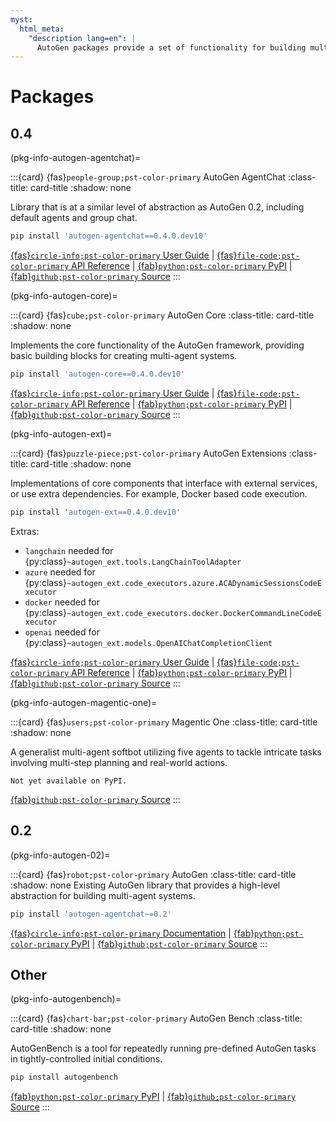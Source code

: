 ```yaml
---
myst:
  html_meta:
    "description lang=en": |
      AutoGen packages provide a set of functionality for building multi-agent applications with AI agents.
---
```


<style>
.card-title {
  font-size: 1.2rem;
  font-weight: bold;
}

.card-title svg {
  font-size: 2rem;
  vertical-align: bottom;
  margin-right: 5px;
}
</style>

# Packages

## 0.4

(pkg-info-autogen-agentchat)=

:::{card} {fas}`people-group;pst-color-primary` AutoGen AgentChat
:class-title: card-title
:shadow: none

Library that is at a similar level of abstraction as AutoGen 0.2, including default agents and group chat.

```sh
pip install 'autogen-agentchat==0.4.0.dev10'
```

[{fas}`circle-info;pst-color-primary` User Guide](/user-guide/agentchat-user-guide/index.md) | [{fas}`file-code;pst-color-primary` API Reference](/reference/python/autogen_agentchat.rst) | [{fab}`python;pst-color-primary` PyPI](https://pypi.org/project/autogen-agentchat/0.4.0.dev10/) | [{fab}`github;pst-color-primary` Source](https://github.com/microsoft/autogen/tree/main/python/packages/autogen-agentchat)
:::

(pkg-info-autogen-core)=

:::{card} {fas}`cube;pst-color-primary` AutoGen Core
:class-title: card-title
:shadow: none

Implements the core functionality of the AutoGen framework, providing basic building blocks for creating multi-agent systems.

```sh
pip install 'autogen-core==0.4.0.dev10'
```

[{fas}`circle-info;pst-color-primary` User Guide](/user-guide/core-user-guide/index.md) | [{fas}`file-code;pst-color-primary` API Reference](/reference/python/autogen_core.rst) | [{fab}`python;pst-color-primary` PyPI](https://pypi.org/project/autogen-core/0.4.0.dev10/) | [{fab}`github;pst-color-primary` Source](https://github.com/microsoft/autogen/tree/main/python/packages/autogen-core)
:::

(pkg-info-autogen-ext)=

:::{card} {fas}`puzzle-piece;pst-color-primary` AutoGen Extensions
:class-title: card-title
:shadow: none

Implementations of core components that interface with external services, or use extra dependencies. For example, Docker based code execution.

```sh
pip install 'autogen-ext==0.4.0.dev10'
```

Extras:

- `langchain` needed for {py:class}`~autogen_ext.tools.LangChainToolAdapter`
- `azure` needed for {py:class}`~autogen_ext.code_executors.azure.ACADynamicSessionsCodeExecutor`
- `docker` needed for {py:class}`~autogen_ext.code_executors.docker.DockerCommandLineCodeExecutor`
- `openai` needed for {py:class}`~autogen_ext.models.OpenAIChatCompletionClient`

[{fas}`circle-info;pst-color-primary` User Guide](/user-guide/extensions-user-guide/index.md) | [{fas}`file-code;pst-color-primary` API Reference](/reference/python/autogen_ext.agents.web_surfer.rst) | [{fab}`python;pst-color-primary` PyPI](https://pypi.org/project/autogen-ext/0.4.0.dev10/) | [{fab}`github;pst-color-primary` Source](https://github.com/microsoft/autogen/tree/main/python/packages/autogen-ext)
:::

(pkg-info-autogen-magentic-one)=

:::{card} {fas}`users;pst-color-primary` Magentic One
:class-title: card-title
:shadow: none

A generalist multi-agent softbot utilizing five agents to tackle intricate tasks involving multi-step planning and real-world actions.

```{note}
Not yet available on PyPI.
```

[{fab}`github;pst-color-primary` Source](https://github.com/microsoft/autogen/tree/main/python/packages/autogen-magentic-one)
:::

## 0.2

(pkg-info-autogen-02)=

:::{card} {fas}`robot;pst-color-primary` AutoGen
:class-title: card-title
:shadow: none
Existing AutoGen library that provides a high-level abstraction for building multi-agent systems.

```sh
pip install 'autogen-agentchat~=0.2'
```

[{fas}`circle-info;pst-color-primary` Documentation](https://microsoft.github.io/autogen/0.2/) | [{fab}`python;pst-color-primary` PyPI](https://pypi.org/project/autogen-agentchat/0.2.38/) | [{fab}`github;pst-color-primary` Source](https://github.com/microsoft/autogen/tree/0.2/)
:::

## Other

(pkg-info-autogenbench)=

:::{card} {fas}`chart-bar;pst-color-primary` AutoGen Bench
:class-title: card-title
:shadow: none

AutoGenBench is a tool for repeatedly running pre-defined AutoGen tasks in tightly-controlled initial conditions.

```sh
pip install autogenbench
```

[{fab}`python;pst-color-primary` PyPI](https://pypi.org/project/autogenbench/) | [{fab}`github;pst-color-primary` Source](https://github.com/microsoft/autogen/tree/main/python/packages/agbench)
:::
